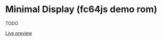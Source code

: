 # Minimal Display (fc64js demo rom)

TODO

[Live preview](https://theinvader360.github.io/fc64js/rom/demo/minimal-display/)
